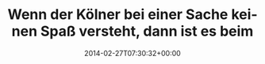 ---
retweeted: false
source: <a href="http://www.myplume.com/" rel="nofollow">Plume for Android</a>
entities:
  hashtags: []
  symbols: []
  user_mentions: []
  urls: []
display_text_range:
- '0'
- '89'
favorite_count: '6'
id_str: '438939188420157440'
truncated: false
retweet_count: '4'
id: '438939188420157440'
created_at: Thu Feb 27 07:30:32 +0000 2014
favorited: false
full_text: "Wenn der Kölner bei einer Sache keinen Spaß versteht, dann ist es beim
  Fasching. \n\nHelau!"
lang: de
tags:
- pesos/twitter
date: '2014-02-27T07:30:32+00:00'
src: https://twitter.com/bascht/status/438939188420157440
original_url: https://twitter.com/bascht/status/438939188420157440
type: twitter_tweet
text: "Wenn der Kölner bei einer Sache keinen Spaß versteht, dann ist es beim Fasching.
  \n\nHelau!"
title: 'Wenn der Kölner bei einer Sache keinen Spaß versteht, dann ist es beim '

---